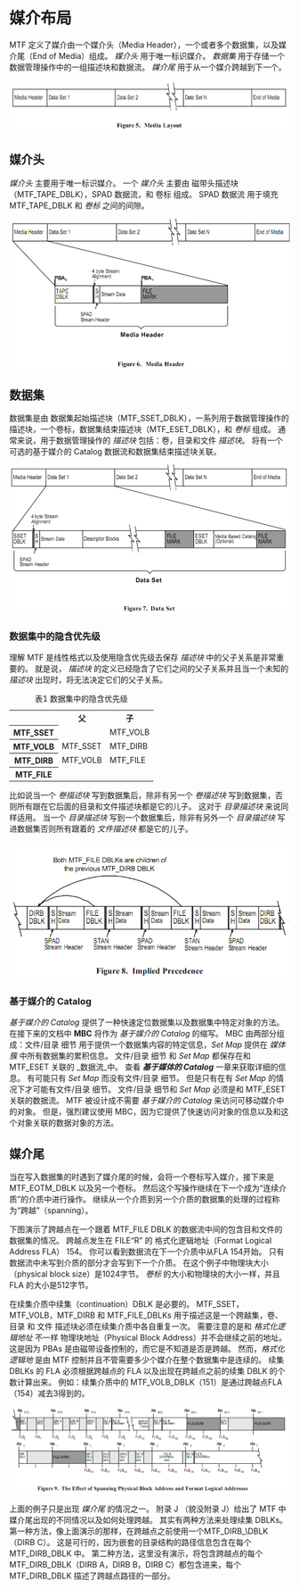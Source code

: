 # 媒介布局

MTF 定义了媒介由一个媒介头（Media Header），一个或者多个数据集，以及媒介尾（End of Media）组成。
_媒介头_ 用于唯一标识媒介。
_数据集_ 用于存储一个数据管理操作中的一组描述块和数据流。
_媒介尾_ 用于从一个媒介跨越到下一个。

![](images/media_layout.png)

## 媒介头

_媒介头_ 主要用于唯一标识媒介。
一个 _媒介头_ 主要由 磁带头描述块（MTF\_TAPE\_DBLK），SPAD 数据流，和 卷标 组成。
SPAD 数据流 用于填充 MTF\_TAPE\_DBLK 和 _卷标_ 之间的间隙。


![](images/media_header.png)

## 数据集

数据集是由 数据集起始描述块（MTF\_SSET\_DBLK），一系列用于数据管理操作的描述块，一个卷标，数据集结束描述块（MTF\_ESET\_DBLK），和 _卷标_ 组成。
通常来说，用于数据管理操作的 _描述块_ 包括：卷，目录和文件 _描述块_。
将有一个可选的基于媒介的 Catalog 数据流和数据集结束描述块关联。

![](images/data_set.png)

### 数据集中的隐含优先级

理解 MTF 是线性格式以及使用隐含优先级去保存 _描述块_ 中的父子关系是非常重要的。
就是说， _描述块_ 的定义已经隐含了它们之间的父子关系并且当一个未知的 _描述块_ 出现时，将无法决定它们的父子关系。

<table>
  <caption>表1 数据集中的隐含优先级</caption>
  <tr>
    <th></th>
    <th>父</th>
    <th>子</th>
  </tr>
  <tr>
    <th>MTF_SSET</th>
    <td></td>
    <td>MTF_VOLB</td>
  </tr>
  <tr>
    <th>MTF_VOLB</th>
    <td>MTF_SSET</td>
    <td>MTF_DIRB</td>
  </tr>
  <tr>
    <th>MTF_DIRB</th>
    <td>MTF_VOLB</td>
    <td>MTF_FILE</td>
  </tr>
  <tr>
    <th>MTF_FILE</th>
    <td></td>
    <td></td>
  </tr>
</table>

比如说当一个 _卷描述块_ 写到数据集后，除非有另一个 _卷描述块_ 写到数据集，否则所有跟在它后面的目录和文件描述块都是它的儿子。
这对于 _目录描述块_ 来说同样适用。
当一个 _目录描述块_ 写到一个数据集后，除非有另外一个 _目录描述块_ 写进数据集否则所有跟着的 _文件描述块_ 都是它的儿子。

![](images/implied_precedence.png)

### 基于媒介的 Catalog

_基于媒介的 Catalog_ 提供了一种快速定位数据集以及数据集中特定对象的方法。
在接下来的文档中 **MBC** 将作为 _基于媒介的 Catalog_ 的缩写。
MBC 由两部分组成：文件/目录 细节 用于提供一个数据集内容的特定信息，_Set Map_ 提供在 _媒体簇_ 中所有数据集的累积信息。
文件/目录 细节 和 _Set Map_ 都保存在和 MTF\_ESET 关联的 _数据流_中。
查看 ***基于媒体的 Catalog*** 一章来获取详细的信息。
有可能只有 _Set Map_ 而没有文件/目录 细节。
但是只有在有 _Set Map_ 的情况下才可能有文件/目录 细节。
文件/目录 细节和 _Set Map_ 必须是和 MTF\_ESET关联的数据流。
MTF 被设计成不需要 _基于媒介的 Catalog_ 来访问可移动媒介中的对象。
但是，强烈建议使用 MBC，因为它提供了快速访问对象的信息以及和这个对象关联的数据对象的方法。

## 媒介尾

当在写入数据集的时遇到了媒介尾的时候，会将一个卷标写入媒介，接下来是MTF_EOTM_DBLK 以及另一个卷标。
然后这个写操作继续在下一个成为“连续介质”的介质中进行操作。
继续从一个介质到另一个介质的数据集的处理的过程称为“跨越”（spanning）。

下图演示了跨越点在一个跟着 MTF_FILE DBLK 的数据流中间的包含目和文件的数据集的情况。
跨越点发生在 FILE“R” 的 格式化逻辑地址（Format Logical Address FLA） 154。
你可以看到数据流在下一个介质中从FLA 154开始。
只有数据流中未写到介质的部分才会写到下一个介质。
在这个例子中物理块大小（physical block size）是1024字节。
_卷标_ 的大小和物理块的大小一样，并且 FLA 的大小是512字节。

在续集介质中续集（continuation）DBLK 是必要的。
MTF\_SSET，MTF\_VOLB，MTF\_DIRB 和 MTF\_FILE\_DBLKs 用于描述这是一个跨越集，卷、目录 和 文件 描述块必须在续集介质中各自重复一次。
需要注意的是和 _格式化逻辑地址_ 不一样 物理块地址（Physical Block Address）并不会继续之前的地址。
这是因为 PBAs 是由磁带设备控制的，而它是不知道是否是跨越。
然而，_格式化逻辑地_ 是由 MTF 控制并且不管需要多少个媒介在整个数据集中是连续的。
续集 DBLKs 的 FLA 必须根据跨越点的 FLA 以及出现在跨越点之前的续集 DBLK 的个数计算出来。
例如：续集介质中的 MTF\_VOLB\_DBLK（151）是通过跨越点FLA（154）减去3得到的。

![](images/spanning.png)

上面的例子只是出现 _媒介尾_ 的情况之一。
附录 J （貌没附录 J）给出了 MTF 中媒介尾出现的不同情况以及如何处理跨越。
其实有两种方法来处理续集 DBLKs。
第一种方法，像上面演示的那样，在跨越点之前使用一个MTF\_DIRB_\DBLK（DIRB C）。
这是可行的，因为嵌套的目录结构的路径信息包含在每个 MTF\_DIRB\_DBLK 中。
第二种方法，这里没有演示，将包含跨越点的每个 MTF\_DIRB\_DBLK（DIRB A，DIRB B，DIRB C）都包含进来，每个 MTF\_DIRB\_DBLK 描述了跨越点路径的一部分。
